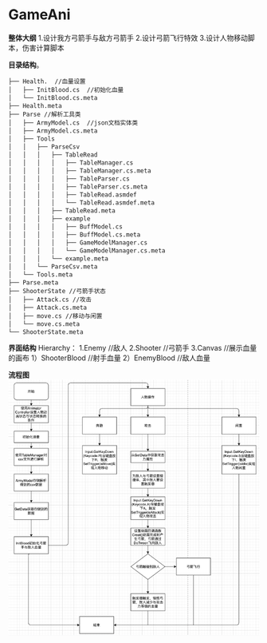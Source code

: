 # GameAni

**整体大纲**
1.设计我方弓箭手与敌方弓箭手
2.设计弓箭飞行特效
3.设计人物移动脚本，伤害计算脚本

**目录结构**。
```
├── Health.  //血量设置
│   ├── InitBlood.cs  //初始化血量
│   └── InitBlood.cs.meta
├── Health.meta
├── Parse //解析工具类
│   ├── ArmyModel.cs  //json文档实体类
│   ├── ArmyModel.cs.meta
│   ├── Tools
│   │   ├── ParseCsv
│   │   │   ├── TableRead
│   │   │   │   ├── TableManager.cs
│   │   │   │   ├── TableManager.cs.meta
│   │   │   │   ├── TableParser.cs
│   │   │   │   ├── TableParser.cs.meta
│   │   │   │   ├── TableRead.asmdef
│   │   │   │   └── TableRead.asmdef.meta
│   │   │   ├── TableRead.meta
│   │   │   ├── example
│   │   │   │   ├── BuffModel.cs
│   │   │   │   ├── BuffModel.cs.meta
│   │   │   │   ├── GameModelManager.cs
│   │   │   │   └── GameModelManager.cs.meta
│   │   │   └── example.meta
│   │   └── ParseCsv.meta
│   └── Tools.meta
├── Parse.meta
├── ShooterState //弓箭手状态
│   ├── Attack.cs //攻击
│   ├── Attack.cs.meta
│   ├── move.cs //移动与闲置
│   └── move.cs.meta
└── ShooterState.meta
```

**界面结构**
 Hierarchy：
    1.Enemy  //敌人
    2.Shooter //弓箭手
    3.Canvas //展示血量的画布
      1）ShooterBlood //射手血量
      2）EnemyBlood //敌人血量

   
**流程图**
![image](https://github.com/89trillion-songzhiheng/GameAni/blob/master/Picture/AniPicture.png)
